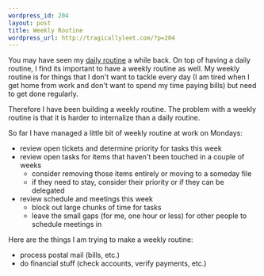 ```yaml
--- 
wordpress_id: 204
layout: post
title: Weekly Routine
wordpress_url: http://tragicallyleet.com/?p=204
---
```

You may have seen my [daily routine](/2009/02/24/daily-routine/) a while back. On top of having a daily routine, I find its important to have a weekly routine as well. My weekly routine is for things that I don't want to tackle every day (I am tired when I get home from work and don't want to spend my time paying bills) but need to get done regularly.

Therefore I have been building a weekly routine. The problem with a weekly routine is that it is harder to internalize than a daily routine.

So far I have managed a little bit of weekly routine at work on Mondays:
<ul>
	<li>review open tickets and determine priority for tasks this week</li>
	<li>review open tasks for items that haven't been touched in a couple of weeks
<ul>
	<li>consider removing those items entirely or moving to a someday file</li>
	<li>if they need to stay, consider their priority or if they can be delegated</li>
</ul>
</li>
	<li>review schedule and meetings this week
<ul>
	<li>block out large chunks of time for tasks</li>
	<li>leave the small gaps (for me, one hour or less) for other people to schedule meetings in</li>
</ul>
</li>
</ul>
Here are the things I am trying to make a weekly routine:
<ul>
	<li>process postal mail (bills, etc.)</li>
	<li>do financial stuff (check accounts, verify payments, etc.)</li>
</ul>
